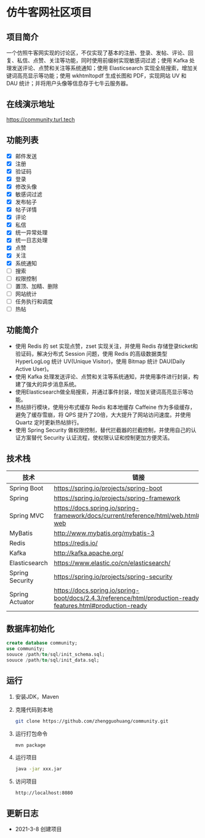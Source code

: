 # 仿牛客网社区项目

## 项目简介

一个仿照牛客网实现的讨论区，不仅实现了基本的注册、登录、发帖、评论、回复、私信、点赞、关注等功能，同时使用前缀树实现敏感词过滤；使用 Kafka 处理发送评论、点赞和关注等系统通知；使用 Elasticsearch 实现全局搜索，增加关键词高亮显示等功能；使用 wkhtmltopdf 生成长图和 PDF，实现网站 UV 和 DAU 统计；并将用户头像等信息存于七牛云服务器。

## 在线演示地址

https://community.turl.tech

## 功能列表

- [x] 邮件发送
- [x] 注册
- [x] 验证码
- [x] 登录
- [x] 修改头像
- [x] 敏感词过滤
- [x] 发布帖子
- [x] 帖子详情
- [x] 评论
- [x] 私信
- [x] 统一异常处理
- [x] 统一日志处理
- [x] 点赞
- [x] 关注
- [x] 系统通知
- [ ] 搜索
- [ ] 权限控制
- [ ] 置顶、加精、删除
- [ ] 网站统计
- [ ] 任务执行和调度
- [ ] 热帖

## 功能简介

- 使用 Redis 的 set 实现点赞，zset 实现关注，并使用 Redis 存储登录ticket和验证码，解决分布式 Session 问题，使用 Redis 的高级数据类型 HyperLogLog 统计 UV(Unique Visitor)，使用 Bitmap 统计 DAU(Daily Active User)。
- 使用 Kafka 处理发送评论、点赞和关注等系统通知，并使用事件进行封装，构建了强大的异步消息系统。
- 使用Elasticsearch做全局搜索，并通过事件封装，增加关键词高亮显示等功能。
- 热帖排行模块，使用分布式缓存 Redis 和本地缓存 Caffeine 作为多级缓存，避免了缓存雪崩，将 QPS 提升了20倍，大大提升了网站访问速度。并使用 Quartz 定时更新热帖排行。
- 使用 Spring Security 做权限控制，替代拦截器的拦截控制，并使用自己的认证方案替代 Security 认证流程，使权限认证和控制更加方便灵活。

## 技术栈

| 技术            | 链接                                                         |
| --------------- | ------------------------------------------------------------ |
| Spring Boot     | https://spring.io/projects/spring-boot                       |
| Spring          | https://spring.io/projects/spring-framework                  |
| Spring MVC      | https://docs.spring.io/spring-framework/docs/current/reference/html/web.html#spring-web |
| MyBatis         | http://www.mybatis.org/mybatis-3                             |
| Redis           | https://redis.io/                                            |
| Kafka           | http://kafka.apache.org/                                     |
| Elasticsearch   | https://www.elastic.co/cn/elasticsearch/                     |
| Spring Security | https://spring.io/projects/spring-security                   |
| Spring Actuator | https://docs.spring.io/spring-boot/docs/2.4.3/reference/html/production-ready-features.html#production-ready |

## 数据库初始化

```sql
create database community;
use community;
souuce /path/to/sql/init_schema.sql;
souuce /path/to/sql/init_data.sql;
```



## 运行

1. 安装JDK，Maven

2. 克隆代码到本地

   ```bash
   git clone https://github.com/zhengguohuang/community.git
   ```

3. 运行打包命令

   ```bash
   mvn package
   ```

4. 运行项目

   ```bash
   java -jar xxx.jar
   ```

5. 访问项目

   ```
   http://localhost:8080
   ```

## 更新日志

* 2021-3-8 创建项目

